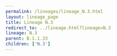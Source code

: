 ```yaml
---
permalink: /lineages/lineage_N.3.html
layout: lineage_page
title: Lineage N.3
redirect_to: ../lineage.html?lineage=N.3
lineage: N.3
parent: B.1.1.33
children: ['N.3']
---
```

